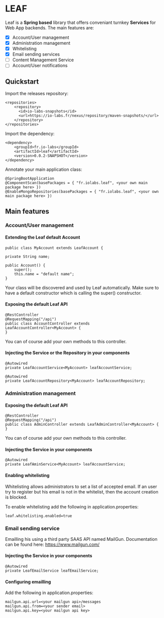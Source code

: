 # LEAF

Leaf is a **Spring based** library that offers conveniant turnkey  **Services** for Web App backends.
The main features are:
 - [x] Account/User management
 - [x] Administration management
 - [x] Whitelisting
 - [x] Email sending services
 - [ ] Content Management Service
 - [ ] Account/User notifications

## Quickstart

Import the releases repository:

 	<repositories>
		<repository>
		  <id>io-labs-snapshots</id>
		  <url>https://io-labs.fr/nexus/repository/maven-snapshots/</url>
		</repository>
	</repositories>

Import the dependency:

	<dependency>
		<groupId>fr.io-labs</groupId>
		<artifactId>leaf</artifactId>
		<version>0.0.2-SNAPSHOT</version>
	</dependency>

Annotate your main application class:

    @SpringBootApplication
	@ComponentScan(basePackages = { "fr.iolabs.leaf", <your own main package here> })
	@EnableMongoRepositories(basePackages = { "fr.iolabs.leaf", <your own main package here> })

## Main features

### Account/User management
#### Extending the Leaf default Account

	public class MyAccount extends LeafAccount {

    private String name;

    public Account() {
        super();
        this.name = "default name";
    }

Your class will be discovered and used by Leaf automatically.
Make sure to have a default constructor which is calling the super() constructor.

#### Exposing the default Leaf API

    @RestController
	@RequestMapping("/api")
	public class AccountController extends LeafAccountController<MyAccount> {
	}

You can of course add your own methods to this controller.

#### Injecting the Service or the Repository in your components

    @Autowired
    private LeafAccountService<MyAccount> leafAccountService;

    @Autowired
    private LeafAccountRepository<MyAccount> leafAccountRepository;

### Administration management
#### Exposing the default Leaf API

    @RestController
	@RequestMapping("/api")
	public class AdminController extends LeafAdminController<MyAccount> {
	}

You can of course add your own methods to this controller.

#### Injecting the Service in your components

    @Autowired
    private LeafAminService<MyAccount> leafAccountService;

#### Enabling whitelisting

Whitelisting allows administrators to set a list of accepted email.
If an user try to register but his email is not in the whitelist, then the account creation is blocked.

To enable whitelisting add the following in application.properties:

	leaf.whitelisting.enabled=true

### Email sending service
Emailling his using a third party SAAS API named MailGun.
Documentation can be found here: https://www.mailgun.com/

#### Injecting the Service in your components

    @Autowired
    private LeafEmailService leafEmailService;

#### Configuring emailling
Add the following in application.properties:

    mailgun.api.url=<your mailgun api>/messages
	mailgun.api.from=<your sender email>
	mailgun.api.key=<your mailgun api key>
